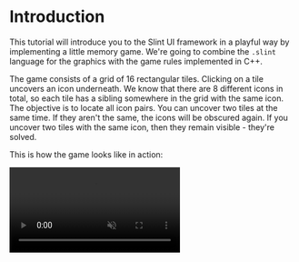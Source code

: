 # Introduction

This tutorial will introduce you to the Slint UI framework in a playful way by implementing a little memory game. We're going to combine the `.slint` language for the graphics with the game rules implemented in C++.

The game consists of a grid of 16 rectangular tiles. Clicking on a tile uncovers an icon underneath.
We know that there are 8 different icons in total, so each tile has a sibling somewhere in the grid with the
same icon. The objective is to locate all icon pairs. You can uncover two tiles at the same time. If they
aren't the same, the icons will be obscured again.
If you uncover two tiles with the same icon, then they remain visible - they're solved.

This is how the game looks like in action:

<video autoplay loop muted playsinline src="https://slint.dev/blog/memory-game-tutorial/memory_clip.mp4"
        class="img-fluid img-thumbnail rounded"></video>
